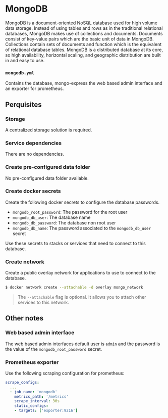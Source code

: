 # MongoDB

MongoDB is a document-oriented NoSQL database used for high volume data storage. Instead of using tables and rows as in the traditional relational databases, MongoDB makes use of collections and documents. Documents consist of key-value pairs which are the basic unit of data in MongoDB. Collections contain sets of documents and function which is the equivalent of relational database tables. MongoDB is a distributed database at its core, so high availability, horizontal scaling, and geographic distribution are built in and easy to use.

### `mongodb.yml`
Contains the database, mongo-express the web based admin interface and an exporter for prometheus.

## Perquisites
### Storage
A centralized storage solution is required.

### Service dependencies
There are no dependencies.

### Create pre-configured data folder
No pre-configured data folder available.

### Create docker secrets
Create the following docker secrets to configure the database passwords.

- `mongodb_root_password`: The password for the root user
- `mongodb_db_user`: The database name
- `mongodb_db_password`: The database non root user
- `mongodb_db_name`: The password associated to the `mongodb_db_user` secret

Use these secrets to stacks or services that need to connect to this database.

### Create network
Create a public overlay network for applications to use to connect to the database.

```sh
$ docker network create --attachable -d overlay mongo_network
```
> The `--attachable` flag is optional. It allows you to attach other services to this network.

## Other notes
### Web based admin interface
The web based admin interfaces default user is `admin` and the password is the value of the `mongodb_root_password` secret.
 
### Prometheus exporter
Use the following scraping configuration for prometheus:

```yml
scrape_configs:
  ...
  - job_name: 'mongodb'
    metrics_path: '/metrics'
    scrape_interval: 30s
    static_configs:
    - targets: ['exporter:9216']
```

